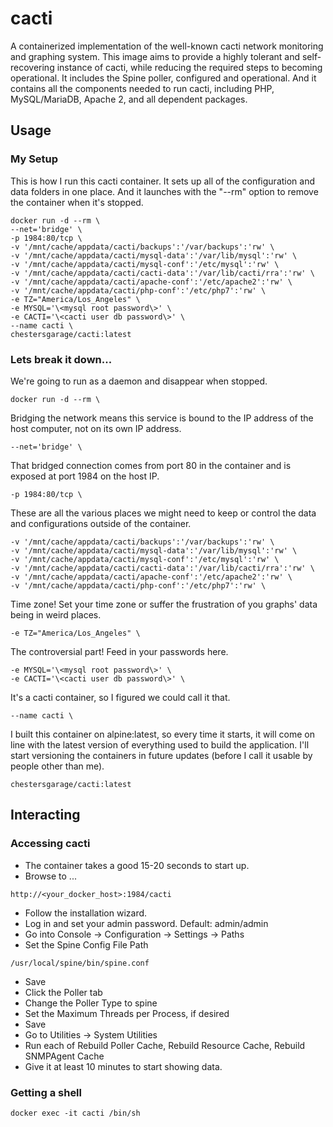 # cacti

A containerized implementation of the well-known cacti network monitoring and graphing system. This image aims to provide a highly tolerant and self-recovering instance of cacti, while reducing the required steps to becoming operational. It includes the Spine poller, configured and operational. And it contains all the components needed to run cacti, including PHP, MySQL/MariaDB, Apache 2, and all dependent packages.

## Usage

### My Setup

This is how I run this cacti container.  It sets up all of the configuration and data folders in one place.  And it launches with the "--rm" option to remove the container when it's stopped.

```
docker run -d --rm \
--net='bridge' \
-p 1984:80/tcp \
-v '/mnt/cache/appdata/cacti/backups':'/var/backups':'rw' \
-v '/mnt/cache/appdata/cacti/mysql-data':'/var/lib/mysql':'rw' \
-v '/mnt/cache/appdata/cacti/mysql-conf':'/etc/mysql':'rw' \
-v '/mnt/cache/appdata/cacti/cacti-data':'/var/lib/cacti/rra':'rw' \
-v '/mnt/cache/appdata/cacti/apache-conf':'/etc/apache2':'rw' \
-v '/mnt/cache/appdata/cacti/php-conf':'/etc/php7':'rw' \
-e TZ="America/Los_Angeles" \
-e MYSQL='\<mysql root password\>' \
-e CACTI='\<cacti user db password\>' \
--name cacti \
chestersgarage/cacti:latest
```


### Lets break it down...

We're going to run as a daemon and disappear when stopped.

```
docker run -d --rm \
```


Bridging the network means this service is bound to the IP address of the host computer, not on its own IP address.

```
--net='bridge' \
```


That bridged connection comes from port 80 in the container and is exposed at port 1984 on the host IP.

```
-p 1984:80/tcp \
```


These are all the various places we might need to keep or control the data and configurations outside of the container.

```
-v '/mnt/cache/appdata/cacti/backups':'/var/backups':'rw' \
-v '/mnt/cache/appdata/cacti/mysql-data':'/var/lib/mysql':'rw' \
-v '/mnt/cache/appdata/cacti/mysql-conf':'/etc/mysql':'rw' \
-v '/mnt/cache/appdata/cacti/cacti-data':'/var/lib/cacti/rra':'rw' \
-v '/mnt/cache/appdata/cacti/apache-conf':'/etc/apache2':'rw' \
-v '/mnt/cache/appdata/cacti/php-conf':'/etc/php7':'rw' \
```


Time zone! Set your time zone or suffer the frustration of you graphs' data being in weird places.

```
-e TZ="America/Los_Angeles" \
```


The controversial part!  Feed in your passwords here.

```
-e MYSQL='\<mysql root password\>' \
-e CACTI='\<cacti user db password\>' \
```


It's a cacti container, so I figured we could call it that.

```
--name cacti \
```


I built this container on alpine:latest, so every time it starts, it will come on line with the latest version of everything used to build the application. I'll start versioning the containers in future updates (before I call it usable by people other than me).

```
chestersgarage/cacti:latest
```


## Interacting

### Accessing cacti

* The container takes a good 15-20 seconds to start up.
* Browse to ...

```
http://<your_docker_host>:1984/cacti
```


* Follow the installation wizard.
* Log in and set your admin password. Default: admin/admin
* Go into Console -> Configuration -> Settings -> Paths
* Set the Spine Config File Path

```
/usr/local/spine/bin/spine.conf
```


* Save
* Click the Poller tab
* Change the Poller Type to spine
* Set the Maximum Threads per Process, if desired
* Save
* Go to Utilities -> System Utilities
* Run each of Rebuild Poller Cache, Rebuild Resource Cache, Rebuild SNMPAgent Cache
* Give it at least 10 minutes to start showing data.

### Getting a shell

```
docker exec -it cacti /bin/sh
```
